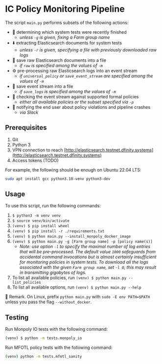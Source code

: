 IC Policy Monitoring Pipeline
=============================

The script `main.py` performs subsets of the following actions:
* 🔭 determining which system tests were recently finished
    * _unless `-g` is given, fixing a Farm group name_
* ⬇️ extracting Elasticsearch documents for system tests
    * _unless `-r` is given, specifying a file with previously downloaded raw
      logs_
* 📁 save raw Elasticsearch documents into a file
    * _if `raw` is specified among the values of `-m`_
* ⚙️ pre-processing raw Elasticsearch logs into an event stream
    * _if `universal_policy` or `save_event_stream` are specified among the
      values of `-m`_
* 📁 save event stream into a file
    * _if `save_logs` is specified among the values of `-m`_
* 🔎 checking the event stream against supported formal policies
    * _either all available policies or the subset specified via `-p`_
* 📨 notifying the end user about policy violations and pipeline crashes
    * _via Slack_

Prerequisites
-------------
1. Git
2. Python 3
3. VPN connection to reach
   [http://elasticsearch.testnet.dfinity.systems](http://elasticsearch.testnet.dfinity.systems)
4. Access tokens (TODO)

For example, the following should be enough on Ubuntu 22.04 LTS:

```sh
sudo apt install gcc python3.10-venv python3-dev
```

Usage
-----
To use this script, run the following commands: 

1. `$ python3 -m venv venv` 
2. `$ source venv/bin/activate`
3. `(venv) $ pip install wheel`
4. `(venv) $ pip install -r ./requirements.txt`
5. `(venv) $ python main.py --install_monpoly_docker_image`
6. `(venv) $ python main.py -g [Farm group name] -p [policy name(s)]`
    - _Note: use option `-l` to specify the maximal number of log entries that
      will be pre-processed. The default value `1000` safeguards from accidental
      command invocations but is almost certainly insufficient for monitoring
      policies in system tests. To download _all the logs_ associated with the
      given `Farm group name`, set `-l 0`; this may result in transmitting
      gigabytes of logs._
7. To list all available policies, run `(venv) $ python main.py --list_policies`
8. To list all available options, run `(venv) $ python main.py --help` 


🐧 Remark. On Linux, prefix `python main.py` with `sudo -E env PATH=$PATH`
   unless you pass the flag `--without_docker`.

Testing
-------

Run Monpoly IO tests with the following command:
```sh
(venv) $ python -m tests.monpoly_io
```

Run MFOTL policy tests with the following command:
```sh
(venv) python -m tests.mfotl_sanity
```
